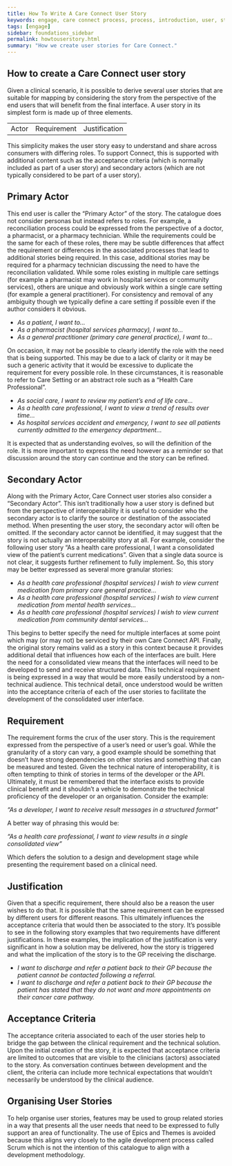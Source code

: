 ```yaml
---
title: How To Write A Care Connect User Story
keywords: engage, care connect process, process, introduction, user, story, tutorial
tags: [engage]
sidebar: foundations_sidebar
permalink: howtouserstory.html
summary: "How we create user stories for Care Connect."
---
```


## How to create a Care Connect user story
Given a clinical scenario, it is possible to derive several user stories that are suitable for mapping by considering the story from the perspective of the end users that will benefit from the final interface.
A user story in its simplest form is made up of three elements.

<p align="center">
<table><tr><td>Actor</td><td>Requirement</td><td>Justification</td></tr></table>
</p>


This simplicity makes the user story easy to understand and share across consumers with differing roles. To support Connect, this is supported with additional content such as the acceptance criteria (which is normally included as part of a user story) and secondary actors (which are not typically considered to be part of a user story).
## Primary Actor
This end user is caller the “Primary Actor” of the story. The catalogue does not consider personas but instead refers to roles. For example, a reconciliation process could be expressed from the perspective of a doctor, a pharmacist, or a pharmacy technician. While the requirements could be the same for each of these roles, there may be subtle differences that affect the requirement or differences in the associated processes that lead to additional stories being required. In this case, additional stories may be required for a pharmacy technician discussing the need to have the reconciliation validated. While some roles existing in multiple care settings (for example a pharmacist may work in hospital services or community services), others are unique and obviously work within a single care setting (for example a general practitioner). For consistency and removal of any ambiguity though we typically define a care setting if possible even if the author considers it obvious.
* *As a patient, I want to…*
* *As a pharmacist (hospital services pharmacy), I want to…*
* *As a general practitioner (primary care general practice), I want to…*

On occasion, it may not be possible to clearly identify the role with the need that is being supported. This may be due to a lack of clarity or it may be such a generic activity that it would be excessive to duplicate the requirement for every possible role. In these circumstances, it is reasonable to refer to Care Setting or an abstract role such as a “Health Care Professional”.
* *As social care, I want to review my patient’s end of life care…*
* *As a health care professional, I want to view a trend of results over time…*
* *As hospital services accident and emergency, I want to see all patients currently admitted to the emergency department…*

It is expected that as understanding evolves, so will the definition of the role. It is more important to express the need however as a reminder so that discussion around the story can continue and the story can be refined.
## Secondary Actor
Along with the Primary Actor, Care Connect user stories also consider a “Secondary Actor”. This isn’t traditionally how a user story is defined but from the perspective of interoperability it is useful to consider who the secondary actor is to clarify the source or destination of the associated method. When presenting the user story, the secondary actor will often be omitted. If the secondary actor cannot be identified, it may suggest that the story is not actually an interoperability story at all.
For example, consider the following user story “As a health care professional, I want a consolidated view of the patient’s current medications”. Given that a single data source is not clear, it suggests further refinement to fully implement. So, this story may be better expressed as several more granular stories:
* *As a health care professional (hospital services) I wish to view current medication from primary care general practice…*
* *As a health care professional (hospital services) I wish to view current medication from mental health services…*
* *As a health care professional (hospital services) I wish to view current medication from community dental services…*

This begins to better specify the need for multiple interfaces at some point which may (or may not) be serviced by their own Care Connect API. Finally, the original story remains valid as a story in this context because it provides additional detail that influences how each of the interfaces are built. Here the need for a consolidated view means that the interfaces will need to be developed to send and receive structured data. This technical requirement is being expressed in a way that would be more easily understood by a non-technical audience. This technical detail, once understood would be written into the acceptance criteria of each of the user stories to facilitate the development of the consolidated user interface.
## Requirement
The requirement forms the crux of the user story. This is the requirement expressed from the perspective of a user’s need or user’s goal. While the granularity of a story can vary, a good example should be something that doesn’t have strong dependencies on other stories and something that can be measured and tested.
Given the technical nature of interoperability, it is often tempting to think of stories in terms of the developer or the API. Ultimately, it must be remembered that the interface exists to provide clinical benefit and it shouldn’t a vehicle to demonstrate the technical proficiency of the developer or an organisation.
Consider the example:

*“As a developer, I want to receive result messages in a structured format”*

A better way of phrasing this would be:

*“As a health care professional, I want to view results in a single consolidated view”*

Which defers the solution to a design and development stage while presenting the requirement based on a clinical need.
## Justification
Given that a specific requirement, there should also be a reason the user wishes to do that. It is possible that the same requirement can be expressed by different users for different reasons. This ultimately influences the acceptance criteria that would then be associated to the story.
It’s possible to see in the following story examples that two requirements have different justifications. In these examples, the implication of the justification is very significant in how a solution may be delivered, how the story is triggered and what the implication of the story is to the GP receiving the discharge.
* *I want to discharge and refer a patient back to their GP because the patient cannot be contacted following a referral.*
* *I want to discharge and refer a patient back to their GP because the patient has stated that they do not want and more appointments on their cancer care pathway.*

## Acceptance Criteria
The acceptance criteria associated to each of the user stories help to bridge the gap between the clinical requirement and the technical solution. Upon the initial creation of the story, it is expected that acceptance criteria are limited to outcomes that are visible to the clinicians (actors) associated to the story. As conversation continues between development and the client, the criteria can include more technical expectations that wouldn’t necessarily be understood by the clinical audience.
## Organising User Stories
To help organise user stories, features may be used to group related stories in a way that presents all the user needs that need to be expressed to fully support an area of functionality.
The use of Epics and Themes is avoided because this aligns very closely to the agile development process called Scrum which is not the intention of this catalogue to align with a development methodology.
